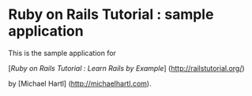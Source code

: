 # Ruby on Rails Tutorial : sample application



This is the sample application for

[*Ruby on Rails Tutorial : Learn Rails by
Example*] (http://railstutorial.org/)

by [Michael Hartl] (http://michaelhartl.com).